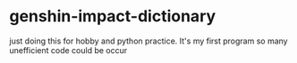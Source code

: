 # genshin-impact-dictionary
just doing this for hobby and python practice. It's my first program so many unefficient code could be occur
